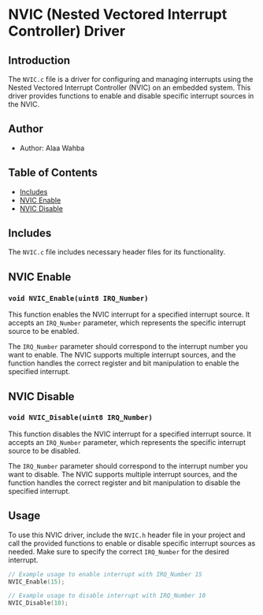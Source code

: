 # NVIC (Nested Vectored Interrupt Controller) Driver 

## Introduction
The `NVIC.c` file is a driver for configuring and managing interrupts using the Nested Vectored Interrupt Controller (NVIC) on an embedded system. This driver provides functions to enable and disable specific interrupt sources in the NVIC.

## Author
- Author: Alaa Wahba

## Table of Contents
- [Includes](#includes)
- [NVIC Enable](#nvic-enable)
- [NVIC Disable](#nvic-disable)

## Includes
The `NVIC.c` file includes necessary header files for its functionality.

## NVIC Enable
### `void NVIC_Enable(uint8 IRQ_Number)`
This function enables the NVIC interrupt for a specified interrupt source. It accepts an `IRQ_Number` parameter, which represents the specific interrupt source to be enabled.

The `IRQ_Number` parameter should correspond to the interrupt number you want to enable. The NVIC supports multiple interrupt sources, and the function handles the correct register and bit manipulation to enable the specified interrupt.

## NVIC Disable
### `void NVIC_Disable(uint8 IRQ_Number)`
This function disables the NVIC interrupt for a specified interrupt source. It accepts an `IRQ_Number` parameter, which represents the specific interrupt source to be disabled.

The `IRQ_Number` parameter should correspond to the interrupt number you want to disable. The NVIC supports multiple interrupt sources, and the function handles the correct register and bit manipulation to disable the specified interrupt.

## Usage
To use this NVIC driver, include the `NVIC.h` header file in your project and call the provided functions to enable or disable specific interrupt sources as needed. Make sure to specify the correct `IRQ_Number` for the desired interrupt.

```c
// Example usage to enable interrupt with IRQ_Number 15
NVIC_Enable(15);

// Example usage to disable interrupt with IRQ_Number 10
NVIC_Disable(10);
```

